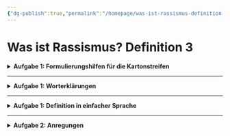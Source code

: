 ```yaml
---
{"dg-publish":true,"permalink":"/homepage/was-ist-rassismus-definition-3/"}
---
```


# Was ist Rassismus? Definition 3

<details>
    <summary><b>Aufgabe 1: Formulierungshilfen für die Kartonstreifen</b></summary>
<u>Rassismus...</u><ul>
    <li>... ist gekennzeichnet durch...</li>
    <li>... kann sich zeigen in ...</li>
    <li>... basiert auf der Annahme, dass ...</li>
    <li>... klassifiziert Menschen nach ...</li>
    <li>... kann erkannt werden an ...</li>
    <li>... zeigt/äußert sind in/durch ...</li></ul>
</details>

---

<details>
    <summary><b>Aufgabe 1: Worterklärungen</b></summary>
<ul>
    <li><u>neutralisieren:</u> einbürgern</li></ul>
    <ul><li><u>homogen:</u> gleichmäßig aufgebaut; einheitlich, aus Gleichartigem zusammengesetzt</li></ul>
    <ul><li><u>Polarisierung:</u> Aufspaltung (in zwei Lager o.Ä.), bei der die Gegensätze deutlich hervortreten</li></ul>
    <ul><li><u>Hierarchisierung:</u> in einer Hierarchie (Rangfolge) anordnen, abstufen</li></ul>
    <ul><li><u>Legitimation:</u> Berechtigung</li></ul>    
</details>

---

<details>
    <summary><b>Aufgabe 1: Definition in einfacher Sprache</b></summary>Rassismus zeigt sich in der Idee, dass Menschen aufgrund ihrer biologischen Merkmale in verschiedene Gruppen oder "Rassen" eingeteilt werden können. Diese Idee geht davon aus, dass Unterschiede in Verhalten, Kultur und sozialer Stellung auf diese biologischen Merkmale zurückzuführen sind und nicht verändert werden können.
    Rassismus kennzeichnet sich dadurch, dass diese Gruppen als grundsätzlich verschieden angesehen werden. Außerdem werden bei rassistischen Vorstellungen diese Gruppen in eine Hierarchie eingeordnet, wobei einige Gruppen als besser oder höherwertig angesehen werden als andere.
    Aber Rassismus ist mehr als nur persönliche Vorurteile. Es ist ein System, das dazu dient, gesellschaftliche Hierarchien zu rechtfertigen und bestimmte Gruppen zu benachteiligen.
</details>

---

<details>
    <summary><b>Aufgabe 2: Anregungen</b></summary>
<ul>
    <li>Erkläre, welche ethnische Herkunft ein Eishockey-Coach bei der Auswahl seiner Spielerinnen bevorzugen würde, wenn er seine Entscheidung entlang der "Theorie der Unterschiedlichkeit menschlicher 'Rassen' aufgrund biologischer Merkmale treffen würde.</li></ul>
    <ul><li>Ein Mathematiklehrer hat einen asiatischen Schüler. Beschreibe, wie es sich äußern würde, wenn der Lehrer kulturelle Annahmen naturalisieren würde.</li></ul>
    <ul><li>Ein Mann sieht eine Gruppe von Menschen aus dem Nahen Osten. Beschreibe, welche Gedanken dieser Mann haben könnte, wenn er sie als "homogene Gruppen" zusammenfasst.</li></ul>
    <ul><li>Erläutere anhand eines selbstgewählten Beispiels, wie unterschiedliche Menschengruppen bei einer Polizeikontrolle "in eine Rangfolge gebracht werden".</li></ul>
    <ul><li>Im Zeitalter des Kolonialismus stellten europäische Mächte, die von ihnen kolonisierten Völker als "primitiv" und "unzivilisiert" dar und behaupteten ihre eigene Überlegenheit. Erläutere, inwiefern dies der "Legitimation von gesellschaftlichen Hierarchien" diente.</li>
    </ul>
</details>
